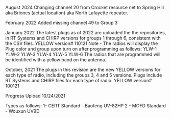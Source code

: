 

August 2024
Changing channel 20 from Crocket resource net  to Spring Hill aka Briones (actual location) aka North Lafayette repeater.




February 2022
Added missing channel 49 to Group 3

January 2022
The latest plugs as of 2022 are uploaded the the repositories, in RT Systems and CHIRP versions for groups 1 through 6, consistent with the CSV files.
YELLOW version# 110121
Note - The radios will display the Plug color and group upon turn on after programming as follows:
YLW-1
YLW-2
YLW-3
YLW-4
YLW-5
YLW-6
The radios that are programmed will be identified with a yellow band on the antenna.

October, 2021
The plugs in this revision are the new YELLOW versions for each type of radio, including the groups 3, 4 and 5 versions.
Plugs include RT Systems and CHIRP files for each type of radio.
YELLOW version# 100121

Progress Upload
10/24/2021

Types as follows:
1- CERT Standard - Baofeng UV-82HP
2 - MOFD Standard - Wouxun UV9D

